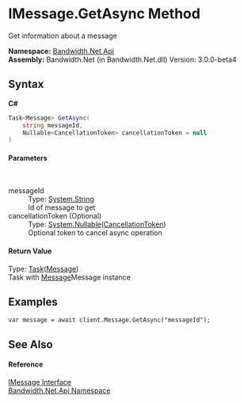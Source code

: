 ﻿# IMessage.GetAsync Method 
 

Get information about a message

**Namespace:**&nbsp;<a href ="N_Bandwidth_Net_Api.md">Bandwidth.Net.Api</a><br />**Assembly:**&nbsp;Bandwidth.Net (in Bandwidth.Net.dll) Version: 3.0.0-beta4

## Syntax

**C#**<br />
``` C#
Task<Message> GetAsync(
	string messageId,
	Nullable<CancellationToken> cancellationToken = null
)
```


#### Parameters
&nbsp;<dl><dt>messageId</dt><dd>Type: <a href="http://msdn2.microsoft.com/en-us/library/s1wwdcbf" target="_blank">System.String</a><br />Id of message to get</dd><dt>cancellationToken (Optional)</dt><dd>Type: <a href="http://msdn2.microsoft.com/en-us/library/b3h38hb0" target="_blank">System.Nullable</a>(<a href="http://msdn2.microsoft.com/en-us/library/dd384802" target="_blank">CancellationToken</a>)<br />Optional token to cancel async operation</dd></dl>

#### Return Value
Type: <a href="http://msdn2.microsoft.com/en-us/library/dd321424" target="_blank">Task</a>(<a href ="T_Bandwidth_Net_Api_Message.md">Message</a>)<br />Task with <a href ="T_Bandwidth_Net_Api_Message.md">Message</a>Message instance

## Examples

```
var message = await client.Message.GetAsync("messageId");
```


## See Also


#### Reference
<a href ="T_Bandwidth_Net_Api_IMessage.md">IMessage Interface</a><br /><a href ="N_Bandwidth_Net_Api.md">Bandwidth.Net.Api Namespace</a><br />